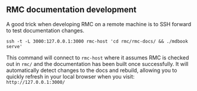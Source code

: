 ## RMC documentation development

A good trick when developing RMC on a remote machine is to SSH forward to test documentation changes.

```
ssh -t -L 3000:127.0.0.1:3000 rmc-host 'cd rmc/rmc-docs/ && ./mdbook serve'
```

This command will connect to `rmc-host` where it assumes RMC is checked out in `rmc/` and the documentation has been built once successfully.
It will automatically detect changes to the docs and rebuild, allowing you to quickly refresh in your local browser when you visit: `http://127.0.0.1:3000/`
